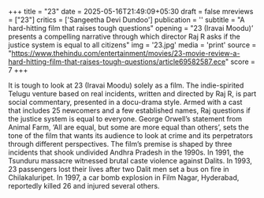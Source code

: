 +++
title = "23"
date = 2025-05-16T21:49:09+05:30
draft = false
mreviews = ["23"]
critics = ['Sangeetha Devi Dundoo']
publication = ''
subtitle = "A hard-hitting film that raises tough questions"
opening = "23 (Iravai Moodu)’ presents a compelling narrative through which director Raj R asks if the justice system is equal to all citizens"
img = '23.jpg'
media = 'print'
source = "https://www.thehindu.com/entertainment/movies/23-movie-review-a-hard-hitting-film-that-raises-tough-questions/article69582587.ece"
score = 7
+++

It is tough to look at 23 (Iravai Moodu) solely as a film. The indie-spirited Telugu venture based on real incidents, written and directed by Raj R, is part social commentary, presented in a docu-drama style. Armed with a cast that includes 25 newcomers and a few established names, Raj questions if the justice system is equal to everyone. George Orwell’s statement from Animal Farm, ‘All are equal, but some are more equal than others’, sets the tone of the film that wants its audience to look at crime and its perpetrators through different perspectives. The film’s premise is shaped by three incidents that shook undivided Andhra Pradesh in the 1990s. In 1991, the Tsunduru massacre witnessed brutal caste violence against Dalits. In 1993, 23 passengers lost their lives after two Dalit men set a bus on fire in Chilakaluripet. In 1997, a car bomb explosion in Film Nagar, Hyderabad, reportedly killed 26 and injured several others.
